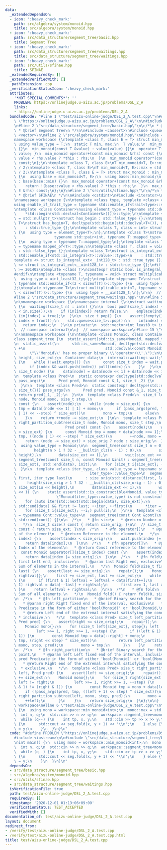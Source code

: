 ```yaml
---
data:
  _extendedDependsOn:
  - icon: ':heavy_check_mark:'
    path: src/algebra/system/monoid.hpp
    title: src/algebra/system/monoid.hpp
  - icon: ':heavy_check_mark:'
    path: src/data_structure/segment_tree/basic.hpp
    title: Segment Tree
  - icon: ':heavy_check_mark:'
    path: src/data_structure/segment_tree/waitings.hpp
    title: src/data_structure/segment_tree/waitings.hpp
  - icon: ':heavy_check_mark:'
    path: src/utils/sfinae.hpp
    title: SFINAE
  _extendedRequiredBy: []
  _extendedVerifiedWith: []
  _pathExtension: cpp
  _verificationStatusIcon: ':heavy_check_mark:'
  attributes:
    '*NOT_SPECIAL_COMMENTS*': ''
    PROBLEM: https://onlinejudge.u-aizu.ac.jp/problems/DSL_2_A
    links:
    - https://onlinejudge.u-aizu.ac.jp/problems/DSL_2_A
  bundledCode: "#line 1 \"test/aizu-online-judge/DSL_2_A.test.cpp\"\n#define PROBLEM\
    \ \"https://onlinejudge.u-aizu.ac.jp/problems/DSL_2_A\"\n\n#include <iostream>\n\
    \n#line 2 \"src/data_structure/segment_tree/basic.hpp\"\n\n/*\n * @file basic.hpp\n\
    \ * @brief Segment Tree\n */\n\n#include <cassert>\n#include <queue>\n#include\
    \ <vector>\n\n#line 2 \"src/algebra/system/monoid.hpp\"\n#include <limits>\n\n\
    namespace workspace {\ntemplate <class T, class E = T> struct min_monoid {\n \
    \ using value_type = T;\n  static T min, max;\n  T value;\n  min_monoid() : value(max)\
    \ {}\n  min_monoid(const T &value) : value(value) {}\n  operator T() const { return\
    \ value; }\n  min_monoid operator+(const min_monoid &rhs) const {\n    return\
    \ value < rhs.value ? *this : rhs;\n  }\n  min_monoid operator*(const E &rhs)\
    \ const;\n};\n\ntemplate <class T, class E>\nT min_monoid<T, E>::min = std::numeric_limits<T>::min()\
    \ / 2;\ntemplate <class T, class E>\nT min_monoid<T, E>::max = std::numeric_limits<T>::max()\
    \ / 2;\n\ntemplate <class T, class E = T> struct max_monoid : min_monoid<T, E>\
    \ {\n  using base = min_monoid<T, E>;\n  using base::min_monoid;\n  max_monoid()\
    \ : base(base::min) {}\n  max_monoid operator+(const max_monoid &rhs) const {\n\
    \    return !(base::value < rhs.value) ? *this : rhs;\n  }\n  max_monoid operator*(const\
    \ E &rhs) const;\n};\n}\n#line 2 \"src/utils/sfinae.hpp\"\n\n/*\n * @file sfinae.hpp\n\
    \ * @brief SFINAE\n */\n\n#include <cstdint>\n#include <iterator>\n#include <type_traits>\n\
    \nnamespace workspace {\n\ntemplate <class type, template <class> class trait>\n\
    using enable_if_trait_type = typename std::enable_if<trait<type>::value>::type;\n\
    \ntemplate <class Container>\nusing element_type = typename std::decay<decltype(\n\
    \    *std::begin(std::declval<Container&>()))>::type;\n\ntemplate <class T, class\
    \ = std::nullptr_t>\nstruct has_begin : std::false_type {};\n\ntemplate <class\
    \ T>\nstruct has_begin<T, decltype(std::begin(std::declval<T>()), nullptr)>\n\
    \    : std::true_type {};\n\ntemplate <class T, class = int> struct mapped_of\
    \ {\n  using type = element_type<T>;\n};\ntemplate <class T>\nstruct mapped_of<T,\n\
    \                 typename std::pair<int, typename T::mapped_type>::first_type>\
    \ {\n  using type = typename T::mapped_type;\n};\ntemplate <class T> using mapped_type\
    \ = typename mapped_of<T>::type;\n\ntemplate <class T, class = void> struct is_integral_ext\
    \ : std::false_type {};\ntemplate <class T>\nstruct is_integral_ext<\n    T, typename\
    \ std::enable_if<std::is_integral<T>::value>::type>\n    : std::true_type {};\n\
    template <> struct is_integral_ext<__int128_t> : std::true_type {};\ntemplate\
    \ <> struct is_integral_ext<__uint128_t> : std::true_type {};\n#if __cplusplus\
    \ >= 201402\ntemplate <class T>\nconstexpr static bool is_integral_ext_v = is_integral_ext<T>::value;\n\
    #endif\n\ntemplate <typename T, typename = void> struct multiplicable_uint {\n\
    \  using type = uint_least32_t;\n};\ntemplate <typename T>\nstruct multiplicable_uint<T,\
    \ typename std::enable_if<(2 < sizeof(T))>::type> {\n  using type = uint_least64_t;\n\
    };\ntemplate <typename T>\nstruct multiplicable_uint<T, typename std::enable_if<(4\
    \ < sizeof(T))>::type> {\n  using type = __uint128_t;\n};\n\n}  // namespace workspace\n\
    #line 2 \"src/data_structure/segment_tree/waitings.hpp\"\n\n#line 5 \"src/data_structure/segment_tree/waitings.hpp\"\
    \n\nnamespace workspace {\n\nnamespace internal {\n\nstruct waitings : std::queue<size_t>\
    \ {\n  waitings(size_t n) : in(n) {}\n\n  bool push(size_t index) {\n    assert(index\
    \ < in.size());\n    if (in[index]) return false;\n    emplace(index);\n    return\
    \ (in[index] = true);\n  }\n\n  size_t pop() {\n    assert(!empty());\n    auto\
    \ index = front();\n    std::queue<size_t>::pop();\n    in[index] = false;\n \
    \   return index;\n  }\n\n private:\n  std::vector<int_least8_t> in;\n};\n\n}\
    \  // namespace internal\n\n}  // namespace workspace\n#line 15 \"src/data_structure/segment_tree/basic.hpp\"\
    \n\nnamespace workspace {\n\ntemplate <class Monoid, class Container = std::vector<Monoid>>\n\
    class segment_tree {\n  static_assert(std::is_same<Monoid, mapped_type<Container>>::value);\n\
    \n  static_assert(\n      std::is_same<Monoid, decltype(std::declval<const Monoid>()\
    \ +\n                                    std::declval<const Monoid>())>::value,\n\
    \      \"\\'Monoid\\' has no proper binary \\'operator+\\'.\");\n\n  size_t size_orig,\
    \ height, size_ext;\n  Container data;\n  internal::waitings wait;\n\n  void repair()\
    \ {\n    while (!wait.empty()) {\n      const size_t index = wait.pop() >> 1;\n\
    \      if (index && wait.push(index)) pull(index);\n    }\n  }\n\n  void pull(const\
    \ size_t node) {\n    data[node] = data[node << 1] + data[node << 1 | 1];\n  }\n\
    \n  template <class Pred>\n  static constexpr decltype(std::declval<Pred>()(Monoid{}))\
    \ pass_args(\n      Pred pred, Monoid const &_1, size_t _2) {\n    return pred(_1);\n\
    \  }\n\n  template <class Pred>\n  static constexpr decltype(std::declval<Pred>()(Monoid{},\
    \ size_t{})) pass_args(\n      Pred pred, Monoid const &_1, size_t _2) {\n   \
    \ return pred(_1, _2);\n  }\n\n  template <class Pred>\n  size_t left_partition_subtree(size_t\
    \ node, Monoid mono, size_t step,\n                                Pred pred)\
    \ const {\n    assert(node);\n    while (node < size_ext) {\n      const Monoid\
    \ tmp = data[(node <<= 1) | 1] + mono;\n      if (pass_args(pred, tmp, ((node\
    \ | 1) << --step) ^ size_ext))\n        mono = tmp;\n      else\n        ++node;\n\
    \    }\n    return ++node -= size_ext;\n  }\n\n  template <class Pred>\n  size_t\
    \ right_partition_subtree(size_t node, Monoid mono, size_t step,\n           \
    \                      Pred pred) const {\n    assert(node);\n    while (node\
    \ < size_ext) {\n      const Monoid tmp = mono + data[node <<= 1];\n      if (pass_args(pred,\
    \ tmp, ((node | 1) << --step) ^ size_ext))\n        ++node, mono = tmp;\n    }\n\
    \    return (node -= size_ext) < size_orig ? node : size_orig;\n  }\n\n public:\n\
    \  using value_type = Monoid;\n\n  segment_tree(const size_t n = 0)\n      : size_orig{n},\n\
    \        height(n > 1 ? 32 - __builtin_clz(n - 1) : 0),\n        size_ext{1u <<\
    \ height},\n        data(size_ext << 1),\n        wait(size_ext << 1) {}\n\n \
    \ segment_tree(const size_t n, const Monoid &init) : segment_tree(n) {\n    std::fill(std::next(std::begin(data),\
    \ size_ext), std::end(data), init);\n    for (size_t i{size_ext}; --i;) pull(i);\n\
    \  }\n\n  template <class iter_type, class value_type = typename std::iterator_traits<\n\
    \                                 iter_type>::value_type>\n  segment_tree(iter_type\
    \ first, iter_type last)\n      : size_orig(std::distance(first, last)),\n   \
    \     height(size_orig > 1 ? 32 - __builtin_clz(size_orig - 1) : 0),\n       \
    \ size_ext{1u << height},\n        data(size_ext << 1),\n        wait(size_ext\
    \ << 1) {\n    static_assert(std::is_constructible<Monoid, value_type>::value,\n\
    \                  \"Monoid(iter_type::value_type) is not constructible.\");\n\
    \    for (auto iter{std::next(std::begin(data), size_ext)};\n         iter !=\
    \ std::end(data) && first != last; ++iter, ++first)\n      *iter = Monoid{*first};\n\
    \    for (size_t i{size_ext}; --i;) pull(i);\n  }\n\n  template <class Cont, typename\
    \ = typename Cont::value_type>\n  segment_tree(const Cont &cont)\n      : segment_tree(std::begin(cont),\
    \ std::end(cont)) {}\n\n  /*\n   * @fn size\n   * @return Number of elements.\n\
    \   */\n  size_t size() const { return size_orig; }\n\n  // size_t capacity()\
    \ const { return size_ext; }\n\n  /*\n   * @fn operator[]\n   * @param index Index\
    \ of the element\n   * @return Reference to the element.\n   */\n  Monoid &operator[](size_t\
    \ index) {\n    assert(index < size_orig);\n    wait.push(index |= size_ext);\n\
    \    return data[index];\n  }\n\n  /*\n   * @fn operator[]\n   * @param index\
    \ Index of the element\n   * @return Const reference to the element.\n   */\n\
    \  const Monoid &operator[](size_t index) const {\n    assert(index < size_orig);\n\
    \    return data[index |= size_orig];\n  }\n\n  /*\n   * @fn fold\n   * @param\
    \ first Left end, inclusive\n   * @param last Right end, exclusive\n   * @return\
    \ Sum of elements in the interval.\n   */\n  Monoid fold(size_t first, size_t\
    \ last) {\n    assert(last <= size_orig);\n    repair();\n    Monoid leftval{},\
    \ rightval{};\n    first += size_ext, last += size_ext;\n    while (first < last)\
    \ {\n      if (first & 1) leftval = leftval + data[first++];\n      if (last &\
    \ 1) rightval = data[--last] + rightval;\n      first >>= 1, last >>= 1;\n   \
    \ }\n    return leftval + rightval;\n  }\n\n  /*\n   * @fn fold\n   * @return\
    \ Sum of all elements.\n   */\n  Monoid fold() { return fold(0, size_orig); }\n\
    \n  /*\n   * @fn left_partition\n   * @brief Binary search for the partition point.\n\
    \   * @param right Right fixed end of the interval, exclusive\n   * @param pred\
    \ Predicate in the form of either 'bool(Monoid)' or 'bool(Monoid,\n   * size_t)'\n\
    \   * @return Left end of the extremal interval satisfying the condition,\n  \
    \ * inclusive.\n   */\n  template <class Pred> size_t left_partition(size_t right,\
    \ Pred pred) {\n    assert(right <= size_orig);\n    repair();\n    right += size_ext;\n\
    \    Monoid mono{};\n    for (size_t left{size_ext}, step{}; left != right;\n\
    \         left >>= 1, right >>= 1, ++step) {\n      if ((left & 1) != (right &\
    \ 1)) {\n        const Monoid tmp = data[--right] + mono;\n        if (!pass_args(pred,\
    \ tmp, (right << step) ^ size_ext))\n          return left_partition_subtree(right,\
    \ mono, step, pred);\n        mono = tmp;\n      }\n    }\n    return 0;\n  }\n\
    \n  /*\n   * @fn right_partition\n   * @brief Binary search for the partition\
    \ point.\n   * @param left Left fixed end of the interval, inclusive\n   * @param\
    \ pred Predicate in the form of either 'bool(Monoid)' or 'bool(Monoid,\n   * size_t)'\n\
    \   * @return Right end of the extremal interval satisfying the condition,\n \
    \  * exclusive.\n   */\n  template <class Pred> size_t right_partition(size_t\
    \ left, Pred pred) {\n    assert(left <= size_orig);\n    repair();\n    left\
    \ += size_ext;\n    Monoid mono{};\n    for (size_t right{size_ext << 1}, step{};\
    \ left != right;\n         left >>= 1, right >>= 1, ++step) {\n      if ((left\
    \ & 1) != (right & 1)) {\n        const Monoid tmp = mono + data[left];\n    \
    \    if (!pass_args(pred, tmp, ((left + 1) << step) ^ size_ext))\n          return\
    \ right_partition_subtree(left, mono, step, pred);\n        mono = tmp;\n    \
    \    ++left;\n      }\n    }\n    return size_orig;\n  }\n};\n\n}  // namespace\
    \ workspace\n#line 6 \"test/aizu-online-judge/DSL_2_A.test.cpp\"\n\nint main()\
    \ {\n  using mono = workspace::min_monoid<int>;\n  mono::max = std::numeric_limits<int>::max();\n\
    \  int n, q;\n  std::cin >> n >> q;\n  workspace::segment_tree<mono> seg(n);\n\
    \  while (q--) {\n    int tp, x, y;\n    std::cin >> tp >> x >> y;\n    if (tp)\
    \ {\n      std::cout << seg.fold(x, y + 1) << '\\n';\n    } else {\n      seg[x]\
    \ = y;\n    }\n  }\n}\n"
  code: "#define PROBLEM \"https://onlinejudge.u-aizu.ac.jp/problems/DSL_2_A\"\n\n\
    #include <iostream>\n\n#include \"src/data_structure/segment_tree/basic.hpp\"\n\
    \nint main() {\n  using mono = workspace::min_monoid<int>;\n  mono::max = std::numeric_limits<int>::max();\n\
    \  int n, q;\n  std::cin >> n >> q;\n  workspace::segment_tree<mono> seg(n);\n\
    \  while (q--) {\n    int tp, x, y;\n    std::cin >> tp >> x >> y;\n    if (tp)\
    \ {\n      std::cout << seg.fold(x, y + 1) << '\\n';\n    } else {\n      seg[x]\
    \ = y;\n    }\n  }\n}\n"
  dependsOn:
  - src/data_structure/segment_tree/basic.hpp
  - src/algebra/system/monoid.hpp
  - src/utils/sfinae.hpp
  - src/data_structure/segment_tree/waitings.hpp
  isVerificationFile: true
  path: test/aizu-online-judge/DSL_2_A.test.cpp
  requiredBy: []
  timestamp: '2020-12-01 01:13:06+09:00'
  verificationStatus: TEST_ACCEPTED
  verifiedWith: []
documentation_of: test/aizu-online-judge/DSL_2_A.test.cpp
layout: document
redirect_from:
- /verify/test/aizu-online-judge/DSL_2_A.test.cpp
- /verify/test/aizu-online-judge/DSL_2_A.test.cpp.html
title: test/aizu-online-judge/DSL_2_A.test.cpp
---
```

